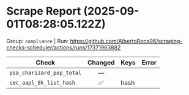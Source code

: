 # Scrape Report (2025-09-01T08:28:05.122Z)

Group: `compliance`  |  Run: https://github.com/AlbertoRoca96/scraping-checks-scheduler/actions/runs/17371963882

| Check | Changed | Keys | Error |
|---|:---:|:--|:--|
| `psa_charizard_pop_total` | — |  |  |
| `sec_aapl_8k_list_hash` | ✅ | hash |  |
